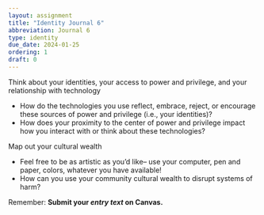 ```yaml
---
layout: assignment
title: "Identity Journal 6"
abbreviation: Journal 6
type: identity
due_date: 2024-01-25
ordering: 1
draft: 0
---
```


Think about your identities, your access to power and privilege, and your relationship with technology
- How do the technologies you use reflect, embrace, reject, or encourage these sources of power and privilege (i.e., your identities)?
- How does your proximity to the center of power and privilege impact how you interact with or think about these technologies?

Map out your cultural wealth 
- Feel free to be as artistic as you’d like– use your computer, pen and paper, colors, whatever you have available!
- How can you use your community cultural wealth to disrupt systems of harm?

Remember: **Submit your *entry text* on Canvas.**
